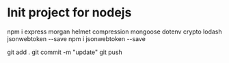 # Init project for nodejs

npm i express morgan helmet compression mongoose dotenv crypto lodash jsonwebtoken --save
npm i jsonwebtoken --save

git add .
git commit -m "update"
git push



